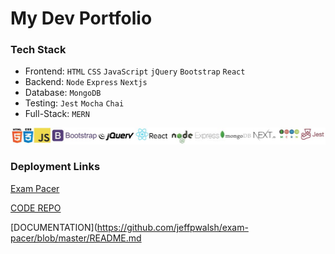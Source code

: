
# My Dev Portfolio

### Tech Stack
 - Frontend: `HTML` `CSS` `JavaScript` `jQuery` `Bootstrap` `React`
 - Backend: `Node` `Express` `Nextjs`
 - Database: `MongoDB`
 - Testing: `Jest` `Mocha` `Chai`
 - Full-Stack: `MERN`
 
 ![tech stack](/techlogos.JPG)
 
 ### Deployment Links

 [Exam Pacer](http://exam.pacer.jeffwalsh.co.za/) 
 
 [CODE REPO](https://github.com/jeffpwalsh/exam-pacer) 
 
 [DOCUMENTATION](https://github.com/jeffpwalsh/exam-pacer/blob/master/README.md





  
 
 
  
 
 
